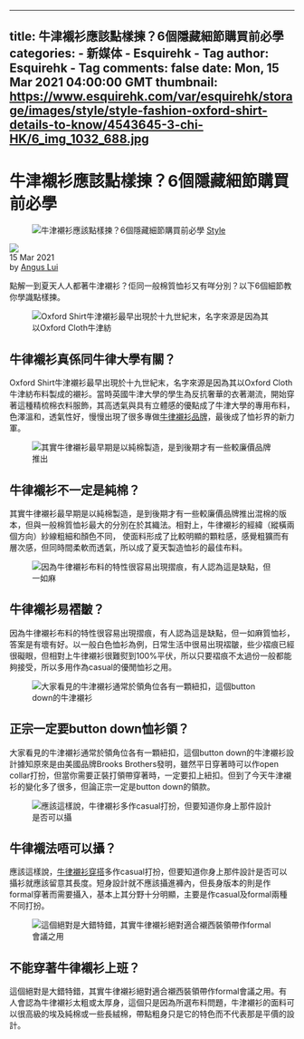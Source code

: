 
---
title: 牛津襯衫應該點樣揀？6個隱藏細節購買前必學
categories: 
    - 新媒体
    - Esquirehk - Tag
author: Esquirehk - Tag
comments: false
date: Mon, 15 Mar 2021 04:00:00 GMT
thumbnail: https://www.esquirehk.com/var/esquirehk/storage/images/style/style-fashion-oxford-shirt-details-to-know/4543645-3-chi-HK/6_img_1032_688.jpg
---

<div>   
<div style="display:none;">
<div class="gdct">feature</div>
</div>
<h1 class="CommonTitle">牛津襯衫應該點樣揀？6個隱藏細節購買前必學 </h1>
<div data-mata-title="1" style="display:none;">牛津襯衫應該點樣揀？6個隱藏細節購買前必學</div>
<div class="ArticleFeedsPageContainer ArticleFeedsPageContainer--subpage" data-page="1">
<div class="ArticleFeeds-banner">
<figure>
<img class="picturefill-item" sizes="(max-width: 804px) 100vw, 1032px" alt="牛津襯衫應該點樣揀？6個隱藏細節購買前必學" title="牛津襯衫應該點樣揀？6個隱藏細節購買前必學" src="https://www.esquirehk.com/var/esquirehk/storage/images/style/style-fashion-oxford-shirt-details-to-know/4543645-3-chi-HK/6_img_1032_688.jpg" referrerpolicy="no-referrer">
<span class="ChannelName"><a href="https://www.esquirehk.com/style">Style</a></span>

</figure>
</div>
<div class="ArticleFeeds-author">
<div class="ArticleFeeds-author-pic AlignMiddleItem"><a href="https://www.esquirehk.com/our-team/(name)/angus%20lui"><img src="https://www.esquirehk.com/var/esquirehk/storage/images/our-team/editor/angus-lui/1157306-1-chi-HK/Angus-Lui_img_60_60.png" referrerpolicy="no-referrer"></a></div>
<div class="AlignMiddleItem ArticleFeeds-info">
<time datetime="2021-Mar-15" itemprop="datePublished" content="2021-Mar-15" data-timestamp="1615780800">15 Mar 2021</time>
<div class="ArticleFeeds-author-name" data-author="anguslui">by <a href="https://www.esquirehk.com/our-team/(name)/angus%20lui">Angus Lui</a></div>
</div>
</div>

<p>點解一到夏天人人都著牛津襯衫？佢同一般棉質恤衫又有咩分別？以下6個細節教你學識點樣揀。</p>

</div>

<div class="MobileVisible tpc-mobile-canvas-container">
<div class="tpc-sticky-masthead tpc-banner--sr" data-slot="{"canvas":"tpc-canvas-m","mobileRec":"tpc-mlrec1"}">
<div class="tpc-canvas-wrapper-m tpc-sticky-wrapper">
<div class="tpc _gpt_display tpc-canvas tpcmt" id="tpc-canvas-m"></div>
</div>
</div></div>

<div class="ArticleFeedsPageContainer ArticleFeedsPageContainer--subpage" data-page="2">
<div class="TabletVisible tpc-sticky">
<div class="tpc tpc-billboard _gpt_display tpcmt" id="tpc-billboard1"></div>
</div>
<div class="FigureContainer">
<figure class="AlignCenter ArticleGallery-anchor"><img class="picturefill-item" sizes="(max-width: 804px) 100vw, 1032px" alt="Oxford Shirt牛津襯衫最早出現於十九世紀末，名字來源是因為其以Oxford Cloth牛津紡" title="Oxford Shirt牛津襯衫最早出現於十九世紀末，名字來源是因為其以Oxford Cloth牛津紡" data-size="487x440" data-caption="<p>Oxford Shirt牛津襯衫最早出現於十九世紀末，名字來源是因為其以Oxford Cloth牛津紡布料製成的襯衫。當時英國牛津大學的學生為反抗奢華的衣著潮流，開始穿著這種精梳棉衣料服飾，其高透氣與具有立體感的優點成了牛津大學的專用布料，色澤溫和，透氣性好，慢慢出現了很多專做<a href='/' target='_blank'>牛律襯衫品牌</a>，最後成了恤衫界的新力軍。</p>" src="https://www.esquirehk.com/var/esquirehk/storage/images/style/style-fashion-oxford-shirt-details-to-know/1/4543704-1-chi-HK/1_img_1032_688.jpg" referrerpolicy="no-referrer">
</figure>
</div><h2 class="SubpageTitle">牛律襯衫真係同牛律大學有關？</h2><p>Oxford Shirt牛津襯衫最早出現於十九世紀末，名字來源是因為其以Oxford Cloth牛津紡布料製成的襯衫。當時英國牛津大學的學生為反抗奢華的衣著潮流，開始穿著這種精梳棉衣料服飾，其高透氣與具有立體感的優點成了牛津大學的專用布料，色澤溫和，透氣性好，慢慢出現了很多專做<a href="https://www.esquirehk.com/" target="_blank">牛律襯衫品牌</a>，最後成了恤衫界的新力軍。</p></div>

<div class="tpc-inRead-container tpc-inRead-desktop">
<div class="tpc-inRead _gpt_display tpc" id="tcp-inRead1"></div>
</div>

<div class="ArticleFeedsPageContainer ArticleFeedsPageContainer--subpage has-subpage-banner" data-page="3">
<div class="FigureContainer">
<figure class="AlignCenter ArticleGallery-anchor"><img class="picturefill-item" sizes="(max-width: 804px) 100vw, 1032px" alt="其實牛律襯衫最早期是以純棉製造，是到後期才有一些較廉價品牌推出" title="其實牛律襯衫最早期是以純棉製造，是到後期才有一些較廉價品牌推出" data-size="499x349" data-caption="<p>其實牛律襯衫最早期是以純棉製造，是到後期才有一些較廉價品牌推出混棉的版本，但與一般棉質恤衫最大的分別在於其織法。相對上，牛律襯衫的經緯（縱橫兩個方向）紗線粗細和顏色不同， 使面料形成了比較明顯的顆粒感，感覺粗獷而有層次感，但同時間柔軟而透氣，所以成了夏天製造恤衫的最佳布料。</p>" src="https://www.esquirehk.com/var/esquirehk/storage/images/style/style-fashion-oxford-shirt-details-to-know/2/4543714-1-chi-HK/2_img_1032_688.jpg" referrerpolicy="no-referrer">
</figure>
</div><h2 class="SubpageTitle">牛律襯衫不一定是純棉？</h2><p>其實牛律襯衫最早期是以純棉製造，是到後期才有一些較廉價品牌推出混棉的版本，但與一般棉質恤衫最大的分別在於其織法。相對上，牛律襯衫的經緯（縱橫兩個方向）紗線粗細和顏色不同， 使面料形成了比較明顯的顆粒感，感覺粗獷而有層次感，但同時間柔軟而透氣，所以成了夏天製造恤衫的最佳布料。</p><div class="MobileVisible">
<div class="tpc tpc-billboard _gpt_display tpcmt" id="tpc-mlrec1"></div>
</div>
</div>



<div class="ArticleFeedsPageContainer ArticleFeedsPageContainer--subpage" data-page="4">
<div class="FigureContainer">
<figure class="AlignCenter ArticleGallery-anchor"><img class="picturefill-item" sizes="(max-width: 804px) 100vw, 1032px" alt="因為牛律襯衫布料的特性很容易出現摺痕，有人認為這是缺點，但一如麻" title="因為牛律襯衫布料的特性很容易出現摺痕，有人認為這是缺點，但一如麻" data-size="1600x1580" data-caption="<p>因為牛律襯衫布料的特性很容易出現摺痕，有人認為這是缺點，但一如麻質恤衫，答案是有壞有好。以一般白色恤衫為例，日常生活中很易出現褶皺，些少褶痕已經很礙眼，但相對上牛律襯衫很難熨到100%平伏，所以只要褶痕不太過份一般都能夠接受，所以多用作為casual的優閒恤衫之用。</p>" src="https://www.esquirehk.com/var/esquirehk/storage/images/style/style-fashion-oxford-shirt-details-to-know/3/4543724-1-chi-HK/3_img_1032_688.jpg" referrerpolicy="no-referrer">
</figure>
</div><h2 class="SubpageTitle">牛律襯衫易褶皺？</h2><p>因為牛律襯衫布料的特性很容易出現摺痕，有人認為這是缺點，但一如麻質恤衫，答案是有壞有好。以一般白色恤衫為例，日常生活中很易出現褶皺，些少褶痕已經很礙眼，但相對上牛律襯衫很難熨到100%平伏，所以只要褶痕不太過份一般都能夠接受，所以多用作為casual的優閒恤衫之用。</p></div>




<div class="ArticleFeedsPageContainer ArticleFeedsPageContainer--subpage" data-page="5">
<div class="FigureContainer">
<figure class="AlignCenter ArticleGallery-anchor"><img class="picturefill-item" sizes="(max-width: 804px) 100vw, 1032px" alt="大家看見的牛津襯衫通常於領角位各有一顆紐扣，這個button down的牛津襯衫" title="大家看見的牛津襯衫通常於領角位各有一顆紐扣，這個button down的牛津襯衫" data-size="567x777" data-caption="<p>大家看見的牛津襯衫通常於領角位各有一顆紐扣，這個button down的牛津襯衫設計據知原來是由美國品牌Brooks Brothers發明，雖然平日穿著時可以作open collar打扮，但當你需要正裝打領帶穿著時，一定要扣上紐扣。但到了今天牛津襯衫的變化多了很多，但論正宗一定是button down的領款。</p>" src="https://www.esquirehk.com/var/esquirehk/storage/images/style/style-fashion-oxford-shirt-details-to-know/4/4543734-1-chi-HK/4_img_1032_688.jpg" referrerpolicy="no-referrer">
</figure>
</div><h2 class="SubpageTitle">正宗一定要button down恤衫領？</h2><p>大家看見的牛津襯衫通常於領角位各有一顆紐扣，這個button down的牛津襯衫設計據知原來是由美國品牌Brooks Brothers發明，雖然平日穿著時可以作open collar打扮，但當你需要正裝打領帶穿著時，一定要扣上紐扣。但到了今天牛津襯衫的變化多了很多，但論正宗一定是button down的領款。</p></div>



<div class="ArticleFeedsPageContainer ArticleFeedsPageContainer--subpage" data-page="6">
<div class="FigureContainer">
<figure class="AlignCenter ArticleGallery-anchor"><img class="picturefill-item" sizes="(max-width: 804px) 100vw, 1032px" alt="應該這樣說，牛律襯衫多作casual打扮，但要知道你身上那件設計是否可以攝" title="應該這樣說，牛律襯衫多作casual打扮，但要知道你身上那件設計是否可以攝" data-size="970x970" data-caption="<p>應該這樣說，<a href='https://www.esquirehk.com/style/style-fashion-oxford-shirt-mix-match' target='_blank'>牛律襯衫穿搭</a>多作casual打扮，但要知道你身上那件設計是否可以攝衫就應該留意其長度。短身設計就不應該攝進褲內，但長身版本的則是作formal穿著而需要攝入，基本上其分野十分明顯，主要是作casual及formal兩種不同打扮。</p>" src="https://www.esquirehk.com/var/esquirehk/storage/images/style/style-fashion-oxford-shirt-details-to-know/5/4543744-1-chi-HK/5_img_1032_688.jpg" referrerpolicy="no-referrer">
</figure>
</div><h2 class="SubpageTitle">牛律襯法唔可以攝？</h2><p>應該這樣說，<a href="https://www.esquirehk.com/style/style-fashion-oxford-shirt-mix-match" target="_blank">牛律襯衫穿搭</a>多作casual打扮，但要知道你身上那件設計是否可以攝衫就應該留意其長度。短身設計就不應該攝進褲內，但長身版本的則是作formal穿著而需要攝入，基本上其分野十分明顯，主要是作casual及formal兩種不同打扮。</p></div>



<div class="ArticleFeedsPageContainer ArticleFeedsPageContainer--subpage" data-page="7">
<div class="FigureContainer">
<figure class="AlignCenter ArticleGallery-anchor"><img class="picturefill-item" sizes="(max-width: 804px) 100vw, 1032px" alt="這個絕對是大錯特錯，其實牛律襯衫絕對適合襯西裝領帶作formal會議之用" title="這個絕對是大錯特錯，其實牛律襯衫絕對適合襯西裝領帶作formal會議之用" data-size="960x960" data-caption="<p>這個絕對是大錯特錯，其實牛律襯衫絕對適合襯西裝領帶作formal會議之用。有人會認為牛律襯衫太粗或太厚身，這個只是因為所選布料問題，牛津襯衫的面料可以很高級的埃及純棉或一些長絨棉，帶點粗身只是它的特色而不代表那是平價的設計。</p>" src="https://www.esquirehk.com/var/esquirehk/storage/images/style/style-fashion-oxford-shirt-details-to-know/6/4543754-1-chi-HK/6_img_1032_688.jpg" referrerpolicy="no-referrer">
</figure>
</div><h2 class="SubpageTitle">不能穿著牛律襯衫上班？</h2><p>這個絕對是大錯特錯，其實牛律襯衫絕對適合襯西裝領帶作formal會議之用。有人會認為牛律襯衫太粗或太厚身，這個只是因為所選布料問題，牛津襯衫的面料可以很高級的埃及純棉或一些長絨棉，帶點粗身只是它的特色而不代表那是平價的設計。</p></div>




                        





 <!-- /var/esquirehk-si-blocks/6/d/0/6d008c1c8bd6e3a2ad85aeec69ebf729.htm -->   
</div>
            